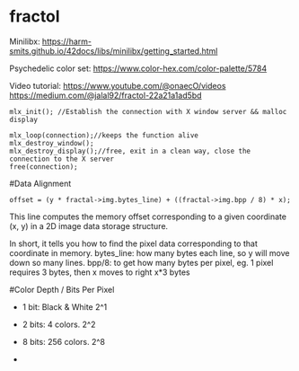 # fractol
Minilibx: https://harm-smits.github.io/42docs/libs/minilibx/getting_started.html

Psychedelic color set: https://www.color-hex.com/color-palette/5784

Video tutorial: https://www.youtube.com/@onaecO/videos
https://medium.com/@jalal92/fractol-22a21a1ad5bd

````
mlx_init(); //Establish the connection with X window server && malloc display

mlx_loop(connection);//keeps the function alive
mlx_destroy_window();
mlx_destroy_display();//free, exit in a clean way, close the connection to the X server
free(connection);

````
#Data Alignment
````
offset = (y * fractal->img.bytes_line) + ((fractal->img.bpp / 8) * x); 
````
This line computes the memory offset corresponding to a given coordinate (x, y) in a 2D image data storage structure. 

In short, it tells you how to find the pixel data corresponding to that coordinate in memory.
bytes_line: how many bytes each line, so y will move down so many lines.
bpp/8: to get how many bytes per pixel, eg. 1 pixel requires 3 bytes, then x moves to right x*3 bytes


#Color Depth / Bits Per Pixel
- 1 bit: Black & White 2^1
- 2 bits: 4 colors. 2^2
- 8 bits: 256 colors. 2^8

- 
